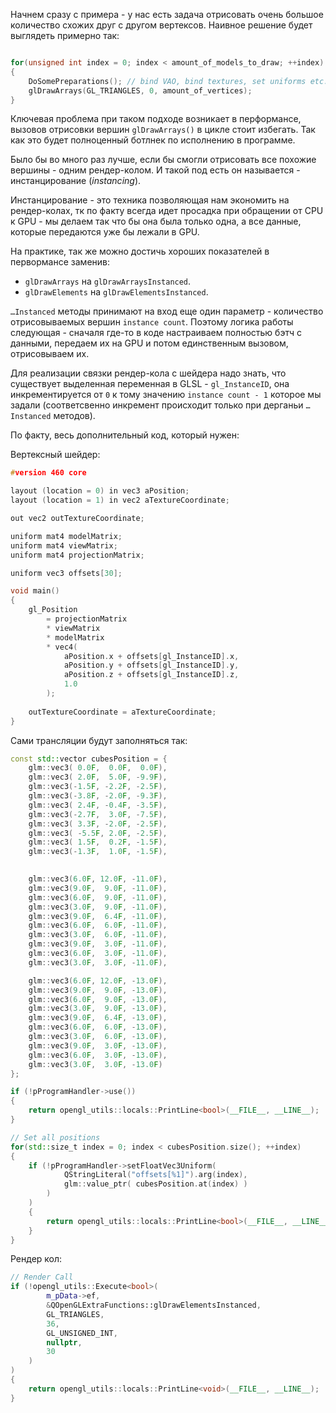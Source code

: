 Начнем сразу с примера - у нас есть задача отрисовать очень большое количество схожих друг с другом вертексов. Наивное решение будет выглядеть примерно так:

```C++

for(unsigned int index = 0; index < amount_of_models_to_draw; ++index)
{
    DoSomePreparations(); // bind VAO, bind textures, set uniforms etc.
    glDrawArrays(GL_TRIANGLES, 0, amount_of_vertices);
}
```

Ключевая проблема при таком подходе возникает в перформансе, вызовов отрисовки вершин `glDrawArrays()` в цикле стоит избегать. Так как это будет полноценный ботлнек по исполнению в программе.

Было бы во много раз лучше, если бы смогли отрисовать все похожие вершины - одним рендер-колом. И такой под есть он называется - инстанцирование (_instancing_).

Инстанцирование - это техника позволяющая нам экономить на рендер-колах, тк по факту всегда идет просадка при обращении от CPU к GPU - мы делаем так что бы она была только одна, а все данные, которые передаются уже бы лежали в GPU.

На практике, так же можно достичь хороших показателей в первормансе заменив:

- `glDrawArrays` на `glDrawArraysInstanced`.
- `glDrawElements` на `glDrawElementsInstanced`.

`…Instanced` методы принимают на вход еще один параметр - количество отрисовываемых вершин `instance count`. Поэтому логика работы следующая - сначаля где-то в коде настраиваем полностью бэтч с данными, передаем их на GPU и потом единственным вызовом, отрисовываем их.

Для реализации связки рендер-кола с шейдера надо знать, что существует выделенная переменная в GLSL - `gl_InstanceID`, она инкрементируется от `0` к тому значению `instance count - 1` которое мы задали (соответсвенно инкремент происходит только при дерганьи `…Instanced` методов).

По факту, весь дополнительный код, который нужен:

Вертексный шейдер:

```C++
#version 460 core

layout (location = 0) in vec3 aPosition;
layout (location = 1) in vec2 aTextureCoordinate;

out vec2 outTextureCoordinate;

uniform mat4 modelMatrix;
uniform mat4 viewMatrix;
uniform mat4 projectionMatrix;

uniform vec3 offsets[30];

void main()
{
    gl_Position 
        = projectionMatrix 
        * viewMatrix 
        * modelMatrix 
        * vec4(
            aPosition.x + offsets[gl_InstanceID].x, 
            aPosition.y + offsets[gl_InstanceID].y, 
            aPosition.z + offsets[gl_InstanceID].z, 
            1.0
        );
    
    outTextureCoordinate = aTextureCoordinate;
}
```

Сами трансляции будут заполняться так:

```C++
const std::vector cubesPosition = {
	glm::vec3( 0.0F,  0.0F,  0.0F), 
	glm::vec3( 2.0F,  5.0F, -9.9F), 
	glm::vec3(-1.5F, -2.2F, -2.5F),  
	glm::vec3(-3.8F, -2.0F, -9.3F),  
	glm::vec3( 2.4F, -0.4F, -3.5F),  
	glm::vec3(-2.7F,  3.0F, -7.5F),  
	glm::vec3( 3.3F, -2.0F, -2.5F),  
	glm::vec3( -5.5F, 2.0F, -2.5F), 
	glm::vec3( 1.5F,  0.2F, -1.5F), 
	glm::vec3(-1.3F,  1.0F, -1.5F),

	
	glm::vec3(6.0F, 12.0F, -11.0F), 
	glm::vec3(9.0F,  9.0F, -11.0F), 
	glm::vec3(6.0F,  9.0F, -11.0F),  
	glm::vec3(3.0F,  9.0F, -11.0F),  
	glm::vec3(9.0F,  6.4F, -11.0F),  
	glm::vec3(6.0F,  6.0F, -11.0F),  
	glm::vec3(3.0F,  6.0F, -11.0F),  
	glm::vec3(9.0F,  3.0F, -11.0F), 
	glm::vec3(6.0F,  3.0F, -11.0F), 
	glm::vec3(3.0F,  3.0F, -11.0F),

	glm::vec3(6.0F, 12.0F, -13.0F), 
	glm::vec3(9.0F,  9.0F, -13.0F), 
	glm::vec3(6.0F,  9.0F, -13.0F),  
	glm::vec3(3.0F,  9.0F, -13.0F),  
	glm::vec3(9.0F,  6.4F, -13.0F),  
	glm::vec3(6.0F,  6.0F, -13.0F),  
	glm::vec3(3.0F,  6.0F, -13.0F),  
	glm::vec3(9.0F,  3.0F, -13.0F), 
	glm::vec3(6.0F,  3.0F, -13.0F), 
	glm::vec3(3.0F,  3.0F, -13.0F)  
}; 

if (!pProgramHandler->use())
{
	return opengl_utils::locals::PrintLine<bool>(__FILE__, __LINE__);
}

// Set all positions
for(std::size_t index = 0; index < cubesPosition.size(); ++index)
{
	if (!pProgramHandler->setFloatVec3Uniform(
			QStringLiteral("offsets[%1]").arg(index), 
			glm::value_ptr( cubesPosition.at(index) )
		)
	)
	{
		return opengl_utils::locals::PrintLine<bool>(__FILE__, __LINE__);
	}
}
```

Рендер кол:

```C++
// Render Call
if (!opengl_utils::Execute<bool>(
		m_pData->ef, 
		&QOpenGLExtraFunctions::glDrawElementsInstanced,
		GL_TRIANGLES,
		36,
		GL_UNSIGNED_INT,
		nullptr,
		30
	)
)
{
	return opengl_utils::locals::PrintLine<void>(__FILE__, __LINE__);
}
```
